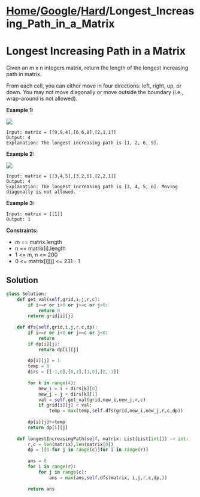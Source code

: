 # [Home](./../..)/[Google](./..)/[Hard](./)/Longest_Increasing_Path_in_a_Matrix
<h1>Longest Increasing Path in a Matrix</h1>

<p>
Given an m x n integers matrix, return the length of the longest increasing path in matrix.

From each cell, you can either move in four directions: left, right, up, or down. You may not move diagonally or move outside the boundary (i.e., wrap-around is not allowed).

</p>

<b>Example 1:</b>

<img src="https://assets.leetcode.com/uploads/2021/01/05/grid1.jpg">

    Input: matrix = [[9,9,4],[6,6,8],[2,1,1]]
    Output: 4
    Explanation: The longest increasing path is [1, 2, 6, 9].
    
<b>Example 2:</b>

<img src="https://assets.leetcode.com/uploads/2021/01/27/tmp-grid.jpg">

    Input: matrix = [[3,4,5],[3,2,6],[2,2,1]]
    Output: 4
    Explanation: The longest increasing path is [3, 4, 5, 6]. Moving diagonally is not allowed.
    
<b>Example 3:</b>

    Input: matrix = [[1]]
    Output: 1

<b>Constraints:</b>

- m == matrix.length
- n == matrix[i].length
- 1 <= m, n <= 200
- 0 <= matrix[i][j] <= 231 - 1

<h2>Solution</h2>

```python
class Solution:
    def get_val(self,grid,i,j,r,c):
        if i>=r or i<0 or j>=c or j<0:
            return 0
        return grid[i][j]
    
    def dfs(self,grid,i,j,r,c,dp):
        if i>=r or i<0 or j>=c or j<0:
            return
        if dp[i][j]:
            return dp[i][j]
        
        dp[i][j] = 1
        temp = 0
        dirs = [[-1,0],[0,1],[1,0],[0,-1]]
        
        for k in range(4):
            new_i = i + dirs[k][0]
            new_j = j + dirs[k][1]
            val = self.get_val(grid,new_i,new_j,r,c)
            if grid[i][j] < val:
                temp = max(temp,self.dfs(grid,new_i,new_j,r,c,dp))
       
        dp[i][j]+=temp 
        return dp[i][j]
        
    def longestIncreasingPath(self, matrix: List[List[int]]) -> int:
        r,c = len(matrix),len(matrix[0])
        dp = [[0 for j in range(c)]for i in range(r)]
        
        ans = 0
        for i in range(r):
            for j in range(c):
                ans = max(ans,self.dfs(matrix, i,j,r,c,dp,))
        
        return ans
```
